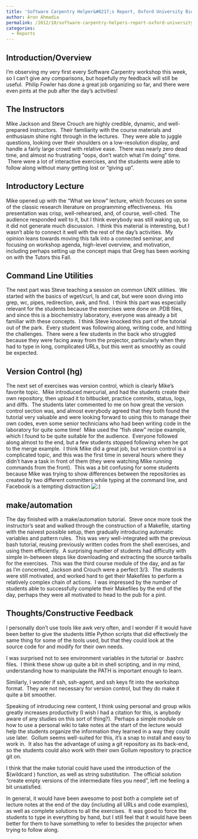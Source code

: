 ```yaml
---
title: 'Software Carpentry Helper&#8217;s Report, Oxford University Biochemistry Day 1'
author: Aron Ahmadia
permalink: /2012/10/software-carpentry-helpers-report-oxford-university-biochemistry-day-1/
categories:
  - Reports
---
```

## Introduction/Overview

I&#8217;m observing my very first every Software Carpentry workshop this week, so I can&#8217;t give any comparisons, but hopefully my feedback will still be useful.  Philip Fowler has done a great job organizing so far, and there were even pints at the pub after the day&#8217;s activities!

## The Instructors

Mike Jackson and Steve Crouch are highly credible, dynamic, and well-prepared instructors.  Their familiarity with the course materials and enthusiasm shine right through in the lectures.  They were able to juggle questions, looking over their shoulders on a low-resolution display, and handle a fairly large crowd with relative ease.  There was nearly zero dead time, and almost no frustrating &#8220;oops, don&#8217;t watch what I&#8217;m doing&#8221; time.  There were a lot of interactive exercises, and the students were able to follow along without many getting lost or &#8220;giving up&#8221;.

## Introductory Lecture

Mike opened up with the &#8220;What we know&#8221; lecture, which focuses on some of the classic research literature on programming effectiveness.  His presentation was crisp, well-rehearsed, and, of course, well-cited.  The audience responded well to it, but I think everybody was still waking up, so it did not generate much discussion.  I think this material is interesting, but I wasn&#8217;t able to connect it well with the rest of the day&#8217;s activities.  My opinion leans towards moving this talk into a connected seminar, and focusing on workshop agenda, high-level overview, and motivation, including perhaps setting up the concept maps that Greg has been working on with the Tutors this Fall.

## Command Line Utilities

The next part was Steve teaching a session on common UNIX utilities.  We started with the basics of wget/curl, ls and cat, but were soon diving into grep, wc, pipes, redirection, awk, and find.  I think this part was especially relevant for the students because the exercises were done on .PDB files, and since this is a biochemistry laboratory, everyone was already a bit familiar with these concepts.  I think Steve knocked this part of the tutorial out of the park.  Every student was following along, writing code, and hitting the challenges.  There were a few students in the back who struggled because they were facing away from the projector, particularly when they had to type in long, complicated URLs, but this went as smoothly as could be expected.

## Version Control (hg)

The next set of exercises was version control, which is clearly Mike&#8217;s favorite topic.  Mike introduced mercurial, and had the students create their own repository, then upload it to bitbucket, practice commits, status, logs, and diffs.  The students later commented to me on how great the version control section was, and almost everybody agreed that they both found the tutorial very valuable and were looking forward to using this to manage their own codes, even some senior technicians who had been writing code in the laboratory for quite some time!  Mike used the &#8220;fish stew&#8221; recipe example, which I found to be quite suitable for the audience.  Everyone followed along almost to the end, but a few students stopped following when he got to the merge example.  I think Mike did a great job, but version control is a complicated topic, and this was the first time in several hours where they didn&#8217;t have a task in front of them (they were watching Mike running commands from the front).  This was a bit confusing for some students because Mike was trying to show differences between the repositories as created by two different committers while typing at the command line, and Facebook is a tempting distraction <img src="http://localhost:8080/wp-includes/images/smilies/icon_smile.gif" alt=":)" class="wp-smiley" />

## make/automation

The day finished with a make/automation tutorial.  Steve once more took the instructor&#8217;s seat and walked through the construction of a Makefile, starting with the naivest possible setup, then gradually introducing automatic variables and pattern rules.  This was very well-integrated with the previous bash tutorial, reusing previously written codes from the shell exercises, and using them efficiently.  A surprising number of students had difficulty with simple in-between steps like downloading and extracting the source tarballs for the exercises.  This was the third course module of the day, and as far as I&#8217;m concerned, Jackson and Crouch were a perfect 3/3.  The students were still motivated, and worked hard to get their Makefiles to perform a relatively complex chain of actions.  I was impressed by the number of students able to successfully complete their Makefiles by the end of the day, perhaps they were all motivated to head to the pub for a pint.

## Thoughts/Constructive Feedback

I personally don&#8217;t use tools like awk very often, and I wonder if it would have been better to give the students little Python scripts that did effectively the same thing for some of the tools used, but that they could look at the source code for and modify for their own needs.

I was surprised not to see environment variables in the tutorial or .bashrc files.  I think these show up quite a bit in shell scripting, and in my mind, understanding how to manipulate the PATH is important enough to learn.

Similarly, I wonder if ssh, ssh-agent, and ssh keys fit into the workshop format.  They are not necessary for version control, but they do make it quite a bit smoother.

Speaking of introducing new content, I think using personal and group wikis greatly increases productivity (I wish I had a citation for this, is anybody aware of any studies on this sort of thing?).  Perhaps a simple module on how to use a personal wiki to take notes at the start of the lecture would help the students organize the information they learned in a way they could use later.  Gollum seems well-suited for this, it&#8217;s a snap to install and easy to work in.  It also has the advantage of using a git repository as its back-end, so the students could also work with their own Gollum repository to practice git on.

I think that the make tutorial could have used the introduction of the $(wildcard ) function, as well as string substitution.  The official solution &#8220;create empty versions of the intermediate files you need&#8221;, left me feeling a bit unsatisfied.

In general, it would have been awesome to post both a complete set of lecture notes at the end of the day (including all URLs and code examples), as well as complete solutions to all the exercises.  It was good to force the students to type in everything by hand, but I still feel that it would have been better for them to have something to refer to besides the projector when trying to follow along.
